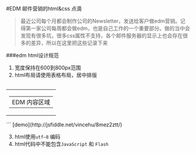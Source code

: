 #EDM 邮件营销的html&css 点滴
>最近公司每个月都会制作公司的Newsletter，发送给客户做edm营销。记得第一家公司每周都会做edm，也是自己工作的一个重要部分。做的当中会发现有很多坑，很多css属性不支持，各个邮件服务器的显示上也会存在很多的差异，所以在这里把这些记录下来

###edm html设计规范
1. 宽度保持在600到800px范围
2. html布局请使用表格布局，居中排版
    ```html
<table width="100%" cellpadding="0" cellspacing="0" border="0">
    <tbody>
      <tr>
        <td>
          <table width="750" align="center" cellpadding="0" cellspacing="0" border="0">
            <tbody>
                <tr>
                    <td>EDM 内容区域</td>
                </tr>
            </tbody>
          </table>
        </td>
      </tr>
    </tbody>
</table>
    ```
    [demo](http://jsfiddle.net/vincehu/8mez2ztt/)    

3.  html使用`utf—8` 编码
4.  html代码中不能包含`JavaScript` 和 `Flash`
